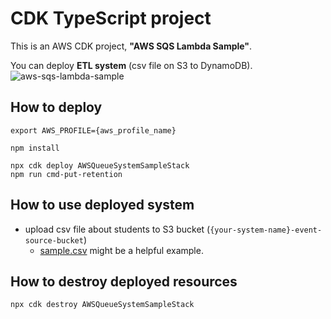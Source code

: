 # CDK TypeScript project

This is an AWS CDK project, **"AWS SQS Lambda Sample"**.

You can deploy **ETL system** (csv file on S3 to DynamoDB).
![aws-sqs-lambda-sample](https://github.com/user-attachments/assets/7cbe4762-33ce-4007-9cd9-e7541bde28b2)

## How to deploy
```
export AWS_PROFILE={aws_profile_name}

npm install

npx cdk deploy AWSQueueSystemSampleStack
npm run cmd-put-retention
```

## How to use deployed system
- upload csv file about students to S3 bucket (`{your-system-name}-event-source-bucket`)
    - [sample.csv](sample.csv) might be a helpful example.


## How to destroy deployed resources
```
npx cdk destroy AWSQueueSystemSampleStack
```
